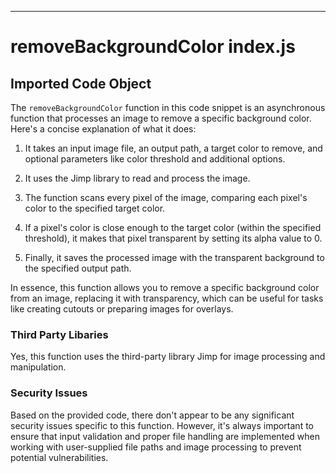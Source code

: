 

  

  

  

  

  

  

  

  

  

  

  

  

  

  

  

  

  

  

  

---
# removeBackgroundColor index.js
## Imported Code Object
The `removeBackgroundColor` function in this code snippet is an asynchronous function that processes an image to remove a specific background color. Here's a concise explanation of what it does:

1. It takes an input image file, an output path, a target color to remove, and optional parameters like color threshold and additional options.

2. It uses the Jimp library to read and process the image.

3. The function scans every pixel of the image, comparing each pixel's color to the specified target color.

4. If a pixel's color is close enough to the target color (within the specified threshold), it makes that pixel transparent by setting its alpha value to 0.

5. Finally, it saves the processed image with the transparent background to the specified output path.

In essence, this function allows you to remove a specific background color from an image, replacing it with transparency, which can be useful for tasks like creating cutouts or preparing images for overlays.

### Third Party Libaries

Yes, this function uses the third-party library Jimp for image processing and manipulation.

### Security Issues

Based on the provided code, there don't appear to be any significant security issues specific to this function. However, it's always important to ensure that input validation and proper file handling are implemented when working with user-supplied file paths and image processing to prevent potential vulnerabilities.


  